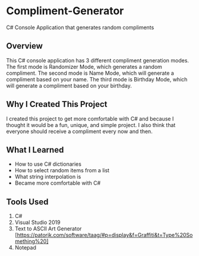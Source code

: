 # Compliment-Generator
C# Console Application that generates random compliments

## Overview
This C# console application has 3 different compliment generation modes. The first mode is Randomizer Mode, which generates a random compliment.
The second mode is Name Mode, which will generate a compliment based on your name. The third mode is Birthday Mode, which will
generate a compliment based on your birthday.

## Why I Created This Project
I created this project to get more comfortable with C# and because I thought it would be a fun, unique, and simple project. I also think that everyone
should receive a compliment every now and then.

## What I Learned
- How to use C# dictionaries
- How to select random items from a list
- What string interpolation is
- Became more comfortable with C#

## Tools Used
1. C#
2. Visual Studio 2019
3. Text to ASCII Art Generator [https://patorjk.com/software/taag/#p=display&f=Graffiti&t=Type%20Something%20]
4. Notepad
